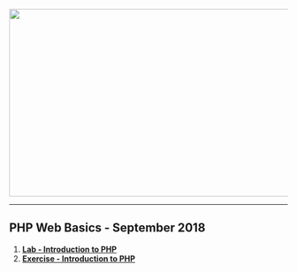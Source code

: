 <a href="#"><img src="https://i.imgur.com/6hxPlgj.png" width="950" height="340"></img></a>

---
## <b>PHP Web Basics - September 2018</b>
1. [**Lab - Introduction to PHP**](https://github.com/IvayloIV/PHP-Web-Basics/tree/master/PHP-Web-Basics-September-2018/Lab-Introduction_to_PHP)
2. [**Exercise - Introduction to PHP**](https://github.com/IvayloIV/PHP-Web-Basics/tree/master/PHP-Web-Basics-September-2018/Exercise-Introduction_to_PHP)
